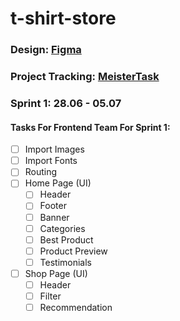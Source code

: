 # t-shirt-store

### Design: [Figma](https://www.figma.com/file/vC7y7FtvEm92soNHHC4PCH/T-Shirt-Website-(Community)-(Community)?node-id=0%3A1)
### Project Tracking: [MeisterTask](https://www.meistertask.com/app/project/cADD4NYQ/t-shirt-store)
### Sprint 1: 28.06 - 05.07
#### Tasks For Frontend Team For Sprint 1:
- [ ] Import Images
- [ ] Import Fonts
- [ ] Routing
- [ ] Home Page (UI)
    - [ ] Header
    - [ ] Footer
    - [ ] Banner
    - [ ] Categories
    - [ ] Best Product
    - [ ] Product Preview
    - [ ] Testimonials
- [ ] Shop Page (UI)
    - [ ] Header
    - [ ] Filter
    - [ ] Recommendation
